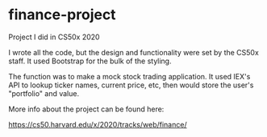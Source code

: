 # finance-project
Project I did in CS50x 2020

I wrote all the code, but the design and functionality were set by the CS50x staff. It used Bootstrap for the bulk of the styling.

The function was to make a mock stock trading application. It used IEX's API to lookup ticker names, current price, etc, then would store the user's "portfolio" and value.

More info about the project can be found here:

https://cs50.harvard.edu/x/2020/tracks/web/finance/
